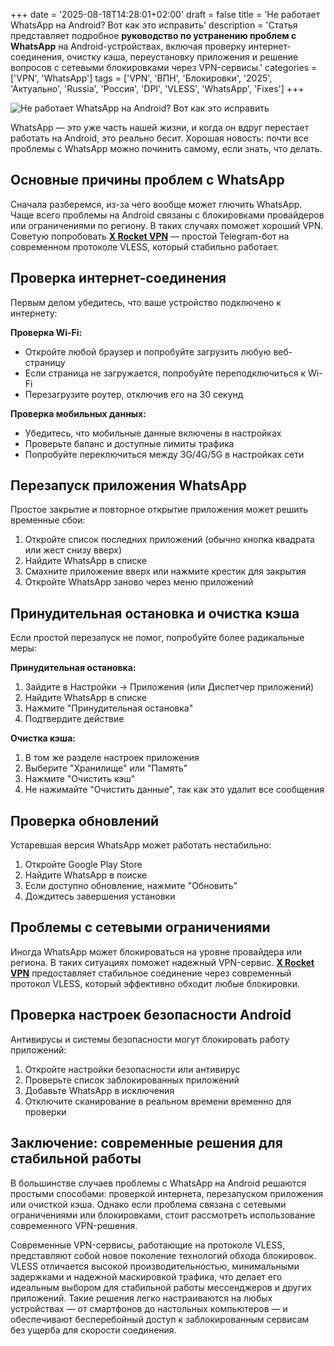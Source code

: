 +++
date = '2025-08-18T14:28:01+02:00'
draft = false
title = 'Не работает WhatsApp на Android? Вот как это исправить'
description = 'Статья представляет подробное **руководство по устранению проблем с WhatsApp** на Android-устройствах, включая проверку интернет-соединения, очистку кэша, переустановку приложения и решение вопросов с сетевыми блокировками через VPN-сервисы.'
categories = ['VPN', 'WhatsApp']
tags = ['VPN', 'ВПН', 'Блокировки', '2025', 'Актуально', 'Russia', 'Россия', 'DPI', 'VLESS', 'WhatsApp', 'Fixes']
+++

![Не работает WhatsApp на Android? Вот как это исправить](https://ladyfly-content.fra1.cdn.digitaloceanspaces.com/4A35E39C-4359-478A-AE6B-549E811B8F77.jpeg)

WhatsApp — это уже часть нашей жизни, и когда он вдруг перестает работать на Android, это реально бесит. Хорошая новость: почти все проблемы с WhatsApp можно починить самому, если знать, что делать.

## Основные причины проблем с WhatsApp

Сначала разберемся, из-за чего вообще может глючить WhatsApp. Чаще всего проблемы на Android связаны с блокировками провайдеров или ограничениями по региону. В таких случаях поможет хороший VPN. Советую попробовать **[X Rocket VPN](https://t.me/X_Rocket_VPN_bot?start=ref-b-9)** — простой Telegram-бот на современном протоколе VLESS, который стабильно работает.

## Проверка интернет-соединения

Первым делом убедитесь, что ваше устройство подключено к интернету:

**Проверка Wi-Fi:**
- Откройте любой браузер и попробуйте загрузить любую веб-страницу
- Если страница не загружается, попробуйте переподключиться к Wi-Fi
- Перезагрузите роутер, отключив его на 30 секунд

**Проверка мобильных данных:**
- Убедитесь, что мобильные данные включены в настройках
- Проверьте баланс и доступные лимиты трафика
- Попробуйте переключиться между 3G/4G/5G в настройках сети

## Перезапуск приложения WhatsApp

Простое закрытие и повторное открытие приложения может решить временные сбои:

1. Откройте список последних приложений (обычно кнопка квадрата или жест снизу вверх)
2. Найдите WhatsApp в списке
3. Смахните приложение вверх или нажмите крестик для закрытия
4. Откройте WhatsApp заново через меню приложений

## Принудительная остановка и очистка кэша

Если простой перезапуск не помог, попробуйте более радикальные меры:

**Принудительная остановка:**
1. Зайдите в Настройки → Приложения (или Диспетчер приложений)
2. Найдите WhatsApp в списке
3. Нажмите "Принудительная остановка"
4. Подтвердите действие

**Очистка кэша:**
1. В том же разделе настроек приложения
2. Выберите "Хранилище" или "Память"
3. Нажмите "Очистить кэш"
4. Не нажимайте "Очистить данные", так как это удалит все сообщения

## Проверка обновлений

Устаревшая версия WhatsApp может работать нестабильно:

1. Откройте Google Play Store
2. Найдите WhatsApp в поиске
3. Если доступно обновление, нажмите "Обновить"
4. Дождитесь завершения установки

## Проблемы с сетевыми ограничениями

Иногда WhatsApp может блокироваться на уровне провайдера или региона. В таких ситуациях поможет надежный VPN-сервис. **[X Rocket VPN](https://t.me/X_Rocket_VPN_bot?start=ref-b-9)** предоставляет стабильное соединение через современный протокол VLESS, который эффективно обходит любые блокировки.

## Проверка настроек безопасности Android

Антивирусы и системы безопасности могут блокировать работу приложений:

1. Откройте настройки безопасности или антивирус
2. Проверьте список заблокированных приложений
3. Добавьте WhatsApp в исключения
4. Отключите сканирование в реальном времени временно для проверки

## Заключение: современные решения для стабильной работы

В большинстве случаев проблемы с WhatsApp на Android решаются простыми способами: проверкой интернета, перезапуском приложения или очисткой кэша. Однако если проблема связана с сетевыми ограничениями или блокировками, стоит рассмотреть использование современного VPN-решения.

Современные VPN-сервисы, работающие на протоколе VLESS, представляют собой новое поколение технологий обхода блокировок. VLESS отличается высокой производительностью, минимальными задержками и надежной маскировкой трафика, что делает его идеальным выбором для стабильной работы мессенджеров и других приложений. Такие решения легко настраиваются на любых устройствах — от смартфонов до настольных компьютеров — и обеспечивают бесперебойный доступ к заблокированным сервисам без ущерба для скорости соединения.